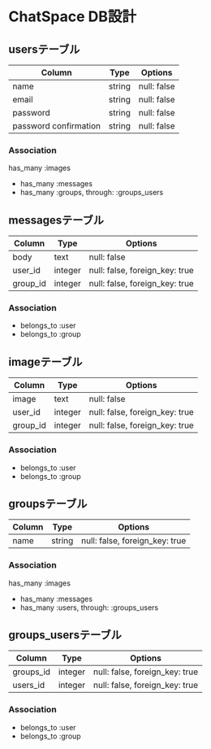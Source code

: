 # ChatSpace DB設計
## usersテーブル
|Column|Type|Options|
|------|----|-------|
|name|string|null: false|
|email|string|null: false|
|password|string|null: false|
|password confirmation|string|null: false|
### Association
  has_many :images
- has_many :messages
- has_many :groups, through: :groups_users

## messagesテーブル
|Column|Type|Options|
|------|----|-------|
|body|text|null: false|
|user_id|integer|null: false, foreign_key: true|
|group_id|integer|null: false, foreign_key: true|
### Association
- belongs_to :user
- belongs_to :group

## imageテーブル
|Column|Type|Options|
|------|----|-------|
|image|text|null: false|
|user_id|integer|null: false, foreign_key: true|
|group_id|integer|null: false, foreign_key: true|
### Association
- belongs_to :user
- belongs_to :group

## groupsテーブル
|Column|Type|Options|
|------|----|-------|
|name|string|null: false, foreign_key: true|
### Association
  has_many :images
- has_many :messages
- has_many  :users, through: :groups_users

## groups_usersテーブル
|Column|Type|Options|
|------|----|-------|
|groups_id|integer|null: false, foreign_key: true|
|users_id|integer|null: false, foreign_key: true|
### Association
- belongs_to :user
- belongs_to :group